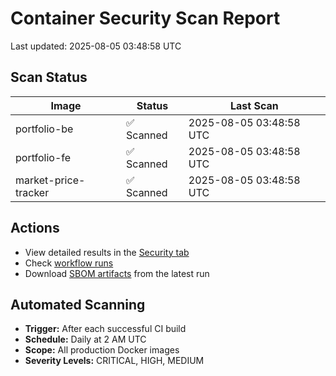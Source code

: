 # Container Security Scan Report

Last updated: 2025-08-05 03:48:58 UTC

## Scan Status

| Image | Status | Last Scan |
|-------|--------|-----------|
| portfolio-be | ✅ Scanned | 2025-08-05 03:48:58 UTC |
| portfolio-fe | ✅ Scanned | 2025-08-05 03:48:58 UTC |
| market-price-tracker | ✅ Scanned | 2025-08-05 03:48:58 UTC |

## Actions

- View detailed results in the [Security tab](https://github.com/ktenman/portfolio/security/code-scanning)
- Check [workflow runs](https://github.com/ktenman/portfolio/actions/workflows/trivy-scan.yml)
- Download [SBOM artifacts](https://github.com/ktenman/portfolio/actions/workflows/trivy-scan.yml) from the latest run

## Automated Scanning

- **Trigger:** After each successful CI build
- **Schedule:** Daily at 2 AM UTC
- **Scope:** All production Docker images
- **Severity Levels:** CRITICAL, HIGH, MEDIUM


